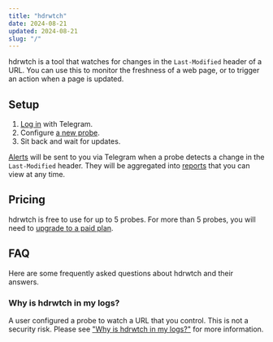 ```yaml
---
title: "hdrwtch"
date: 2024-08-21
updated: 2024-08-21
slug: "/"
---
```


hdrwtch is a tool that watches for changes in the `Last-Modified` header of a URL. You can use this to monitor the freshness of a web page, or to trigger an action when a page is updated.

## Setup

1. [Log in](/login) with Telegram.
2. Configure [a new probe](/probe).
3. Sit back and wait for updates.

[Alerts](/docs/alerts) will be sent to you via Telegram when a probe detects a change in the `Last-Modified` header. They will be aggregated into [reports](/docs/reports) that you can view at any time.

## Pricing

hdrwtch is free to use for up to 5 probes. For more than 5 probes, you will need to [upgrade to a paid plan](/docs/pricing).

## FAQ

Here are some frequently asked questions about hdrwtch and their answers.

### Why is hdrwtch in my logs?

A user configured a probe to watch a URL that you control. This is not a security risk. Please see ["Why is hdrwtch in my logs?"](/docs/why-in-logs) for more information.
